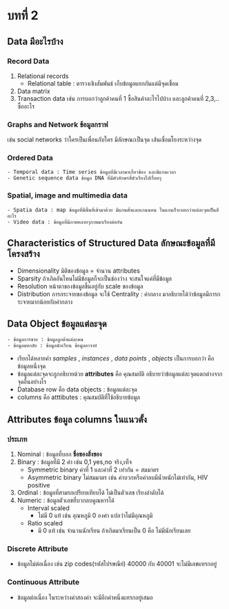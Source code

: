 # บทที่ 2 
## Data มีอะไรบ้าง 
### Record Data
1. Relational records 
    - Relational table : ตารางเชิงสัมพันธ์ เก็บข้อมูลแยกกันแต่มีจุดเชื่อม 
2. Data matrix
3. Transaction data เช่น การบอกว่าลูกค้าคนที่ 1 ซื้อสินค้าอะไรไปบ้าง และลูกค้าคนที่ 2,3,.. ซื้ออะไร
### Graphs and Network ข้อมูลกราฟ
เช่น social networks ว่าใครเป็นเพื่อนกับใคร มีลักษณะเป็นจุด เส้นเชื่อมโยงระหว่างจุด
### Ordered Data
    - Temporal data : Time series ข้อมูลที่มีเวลามาเกี่ยวข้อง และมีแกนเวลา
    - Genetic sequence data ข้อมูล DNA ที่มีตัวอักษรสี่ตัวเรียงไปเรื่อยๆ
### Spatial, image and multimedia data
    - Spatia data : map ข้อมูลที่มีพื้นที่เข้ามาด้วย มีแกนตั้งและแกนนอน ในแกนก็จะบอกว่าแต่ละจุดเป็นสีอะไร
    - Video data : ข้อมูลที่มีภาพหลายๆภาพมาเรียงต่อกัน 
## Characteristics of Structured Data ลักษณะข้อมูลที่มีโครงสร้าง
* Dimensionality มิติของข้อมูล = จำนวน attributes
* Sparsity ถ้าเกิดอันไหนไม่มีข้อมูลก็จะเป็นช่องว่าง จะสนใจแค่ที่มีข้อมูล
* Resolution หน้าตาของข้อมูลขึ้นอยู่กับ scale ของข้อมูล
* Distribution การกระจายของข้อมูล จะใช้ Centrality : ค่ากลาง มาอธิบายได้ว่าข้อมูลมีการกระจายมากน้อยกับค่ากลาง
## Data Object ข้อมูลแต่ละจุด
    - ข้อมูลการขาย : ข้อมูลลูกค้าแต่ละคน 
    - ข้อมูลมหาลัย : ข้อมูลนักเรียน ข้อมูลอาจาย์ 
* เรียกได้หลายคำ _samples_ , _instances_ , _data points_ , _objects_ เป็นการบอกว่า คือ ข้อมูลหนึ่งจุด
* ข้อมูลแต่ละจุดจะถูกอธิบายด้วย __attributes__ คือ คุณสมบัติ อธิบายว่าข้อมูลแต่ละจุดแตกต่างจากจุดอื่นอย่างไร 
* Database row คือ data objects : ข้อมูลแต่ละจุด
* columns คือ atttibutes : คุณสมบัติที่ใช้อธิบายข้อมูล
## Attributes ข้อมูล columns ในแนวตั้ง 
### ประเภท 
1. Nominal : ข้อมูลที่บอก __ชื่อของสิ่งของ__ 
2. Binary : ข้อมูลที่มี 2 ค่า เช่น 0,1 yes,no จริง,เท็จ
    - Symmetric binary ค่าที่ 1 และค่าที่ 2 เท่ากัน = สมมาตร
    - Asymmetric binary ไม่สมมาตร เช่น ค่าบวกหรือค่าลบมีน้ำหนักไม่เท่ากัน, HIV positive
3. Ordinal : ข้อมูลที่สามรถเปรียบเทียบได้ ไม่เป็นตัวเลข เรียงลำดับได้
4. Numeric : ข้อมูลตัวเลขที่บวกลบคูณหารได้ 
    - Interval scaled
        -  ไม่มี 0 แท้ เช่น อุณหภูมิ 0 องศา แปลว่าไม่มีอุณหภูมิ
    - Ratio scaled
        -  มี 0 แท้ เช่น จำนวนนักเรียน ถ้าเกิดมาเรียนเป็น 0 คือ ไม่มีนักเรียนเลย
### Discrete Attribute
  * ข้อมูลไม่ต่อเนื่อง เช่น zip codes(รหัสไปรษณีย์) 40000 กับ 40001 จะไม่มีเลขแทรกอยู่
### Continuous Attribute
  * ข้อมูลต่อเนื่อง ในระหว่างค่าสองค่า จะมีอีกค่าหนึ่งแทรกอยู่เสมอ    
